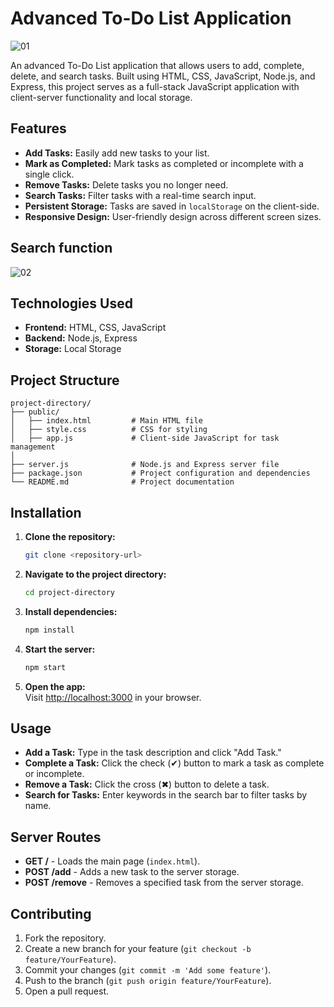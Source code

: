# Advanced To-Do List Application
![01](https://github.com/user-attachments/assets/3624ef2d-add2-491b-bb7d-0b6addfe1fe2)



An advanced To-Do List application that allows users to add, complete, delete, and search tasks. Built using HTML, CSS, JavaScript, Node.js, and Express, this project serves as a full-stack JavaScript application with client-server functionality and local storage.

## Features
- **Add Tasks:** Easily add new tasks to your list.
- **Mark as Completed:** Mark tasks as completed or incomplete with a single click.
- **Remove Tasks:** Delete tasks you no longer need.
- **Search Tasks:** Filter tasks with a real-time search input.
- **Persistent Storage:** Tasks are saved in `localStorage` on the client-side.
- **Responsive Design:** User-friendly design across different screen sizes.

## Search function
![02](https://github.com/user-attachments/assets/306027eb-7ade-4dbb-8c51-23e8e788077b)

## Technologies Used
- **Frontend:** HTML, CSS, JavaScript
- **Backend:** Node.js, Express
- **Storage:** Local Storage

## Project Structure
```
project-directory/
├── public/
│   ├── index.html         # Main HTML file
│   ├── style.css          # CSS for styling
│   ├── app.js             # Client-side JavaScript for task management
│
├── server.js              # Node.js and Express server file
├── package.json           # Project configuration and dependencies
└── README.md              # Project documentation
```

## Installation

1. **Clone the repository:**
   ```bash
   git clone <repository-url>
   ```

2. **Navigate to the project directory:**
   ```bash
   cd project-directory
   ```

3. **Install dependencies:**
   ```bash
   npm install
   ```

4. **Start the server:**
   ```bash
   npm start
   ```

5. **Open the app:**  
   Visit [http://localhost:3000](http://localhost:3000) in your browser.

## Usage

- **Add a Task:** Type in the task description and click "Add Task."
- **Complete a Task:** Click the check (✔) button to mark a task as complete or incomplete.
- **Remove a Task:** Click the cross (✖) button to delete a task.
- **Search for Tasks:** Enter keywords in the search bar to filter tasks by name.

## Server Routes
- **GET /** - Loads the main page (`index.html`).
- **POST /add** - Adds a new task to the server storage.
- **POST /remove** - Removes a specified task from the server storage.

## Contributing

1. Fork the repository.
2. Create a new branch for your feature (`git checkout -b feature/YourFeature`).
3. Commit your changes (`git commit -m 'Add some feature'`).
4. Push to the branch (`git push origin feature/YourFeature`).
5. Open a pull request.

